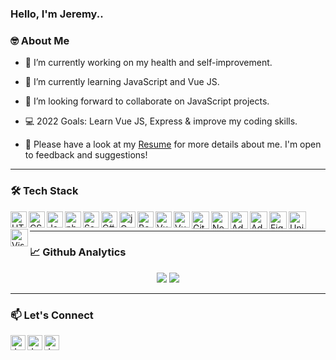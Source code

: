 ### Hello, I'm Jeremy..

### 🤓 About Me

- 🔭 I’m currently working on my health and self-improvement.
- 🌱 I’m currently learning JavaScript and Vue JS.
- 👯 I’m looking forward to collaborate on JavaScript projects.
- 💻 2022 Goals: Learn Vue JS, Express & improve my coding skills.

- 📄 Please have a look at my <a href ="https://drive.google.com/file/d/16E2JLCPv6I04dSVB3bOnVRcjLcgEBr-B/view?usp=share_link" target="_blank">Resume</a> for more details about me. I'm open to feedback and suggestions!

---

### 🛠 Tech Stack

<!-- languages -->
<a href="https://github.com/JeremyL95" target="_blank"> 
<img align="left" src="https://github.com/JeremyL95/jeremyl95/blob/main/images/html.png" alt="HTML" width="26px" />
</a>

<a href="https://github.com/JeremyL95" target="_blank"> 
<img align="left" src="https://github.com/JeremyL95/jeremyl95/blob/main/images/css.png" alt="CSS" width="26px" />
</a>

<a href="https://github.com/JeremyL95" target="_blank"> 
<img align="left" src="https://github.com/JeremyL95/jeremyl95/blob/main/images/javascript.png" alt="JavaScript" width="26px" />
</a>

<a href="https://github.com/JeremyL95" target="_blank"> 
<img align="left" src="https://github.com/JeremyL95/jeremyl95/blob/main/images/php.png" alt="php" width="26px" />
</a>

<a href="https://github.com/JeremyL95" target="_blank"> 
<img align="left" src="https://github.com/JeremyL95/jeremyl95/blob/main/images/sass.png" alt="Sass" width="26px" />
</a>

<a href="https://github.com/JeremyL95" target="_blank"> 
<img align="left" src="https://github.com/JeremyL95/jeremyl95/blob/main/images/c-sharp.png" alt="C#" width="26px" />
</a>

<!-- library -->
<a href="https://jquery.com/" target="_blank"> 
<img align="left" src="https://github.com/JeremyL95/jeremyl95/blob/main/images/jquery.png" alt="jQuery" width="26px" />
</a>

<!-- frameworks -->
<a href="https://getbootstrap.com/" target="_blank"> 
<img align="left" src="https://github.com/JeremyL95/jeremyl95/blob/main/images/bootstrap.png" alt="Bootstrap" width="26px" />
</a>

<a href="https://vuejs.org/" target="_blank"> 
<img align="left" src="https://github.com/JeremyL95/jeremyl95/blob/main/images/vue.png" alt="Vue" width="26px" />
</a>

<a href="https://vuetifyjs.com/" target="_blank"> 
<img align="left" src="https://github.com/JeremyL95/jeremyl95/blob/main/images/vuetify.png" alt="Vuetify" width="26px" />
</a>

<!-- tools -->
<a href="https://git-scm.com/" target="_blank"> 
<img align="left" src="https://github.com/JeremyL95/jeremyl95/blob/main/images/git.png" alt="Git" width="28px" />
</a>

<a href="https://nodejs.org/en/" target="_blank"> 
<img align="left" src="https://github.com/JeremyL95/jeremyl95/blob/main/images/node.png" alt="NodeJs" width="28px" />
</a>

<!-- softwares -->
<a href="https://www.photoshop.com/en" target="_blank"> 
<img align="left" src="https://github.com/JeremyL95/jeremyl95/blob/main/images/adobe-photoshop.png" alt="Adobe Photoshop" width="28px" />
</a>

<a href="https://www.adobe.com/products/illustrator.html" target="_blank"> 
<img align="left" src="https://github.com/JeremyL95/jeremyl95/blob/main/images/adobe-illustrator.png" alt="Adobe Illustrator" width="28px" />
</a>

<a href="https://www.figma.com/" target="_blank"> 
<img align="left" src="https://github.com/JeremyL95/jeremyl95/blob/main/images/figma.png" alt="Figma" width="28px" />
</a>

<a href="https://unity.com/" target="_blank"> 
<img align="left" src="https://github.com/JeremyL95/jeremyl95/blob/main/images/unity.png" alt="Unity3D" width="28px" />
</a>

<a href="https://code.visualstudio.com/" target="_blank"> 
<img align="left" src="https://github.com/JeremyL95/jeremyl95/blob/main/images/visual-studio-code.png" alt="Visual Studio Code" width="28px" />
</a>

<br />

---

### 📈 Github Analytics

<p align="center">
  <img src="https://github-readme-stats.vercel.app/api?username=jeremyl95&show_icons=true&theme=dracula&line_height=33" />
  <img src="https://github-readme-stats.vercel.app/api/top-langs/?username=jeremyl95&theme=dracula&line_height=10">
</p>

---

### 📫 Let's Connect

<a href="mailto:jeremythegreat95@gmail.com">
  <img align="left" alt="Jeremy's Gmail" width="24px" src="https://github.com/JeremyL95/jeremyl95/blob/main/images/gmail.png" />
</a>
<a href="https://twitter.com/JeremyErikLeong">
  <img align="left" alt="Jeremy's Twitter" width="24px" src="https://github.com/JeremyL95/jeremyl95/blob/main/images/twitter.png" />
</a>
<a href="https://www.linkedin.com/in/jeremyerikleong95/">
  <img align="left" alt="Jeremy's LinkedIn" width="24px" src="https://github.com/JeremyL95/jeremyl95/blob/main/images/linkedin.png" />
</a>
